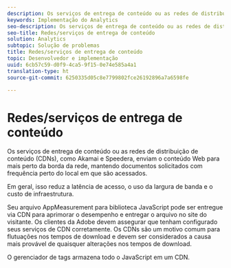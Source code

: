 ```yaml
---
description: Os serviços de entrega de conteúdo ou as redes de distribuição de conteúdo (CDNs), como Akamai e Speedera, enviam o conteúdo Web para mais perto da borda da rede, mantendo documentos solicitados com frequência perto do local em que são acessados.
keywords: Implementação do Analytics
seo-description: Os serviços de entrega de conteúdo ou as redes de distribuição de conteúdo (CDNs), como Akamai e Speedera, enviam o conteúdo Web para mais perto da borda da rede, mantendo documentos solicitados com frequência perto do local em que são acessados.
seo-title: Redes/serviços de entrega de conteúdo
solution: Analytics
subtopic: Solução de problemas
title: Redes/serviços de entrega de conteúdo
topic: Desenvolvedor e implementação
uuid: 6cb57c59-d0f9-4ca5-9f15-0e74e585a4a1
translation-type: ht
source-git-commit: 6250335d05c8e7799802fce26192896a7a6598fe

---
```



# Redes/serviços de entrega de conteúdo

Os serviços de entrega de conteúdo ou as redes de distribuição de conteúdo (CDNs), como Akamai e Speedera, enviam o conteúdo Web para mais perto da borda da rede, mantendo documentos solicitados com frequência perto do local em que são acessados.

Em geral, isso reduz a latência de acesso, o uso da largura de banda e o custo de infraestrutura.

Seu arquivo AppMeasurement para biblioteca JavaScript pode ser entregue via CDN para aprimorar o desempenho e entregar o arquivo no site do visitante. Os clientes da Adobe devem assegurar que tenham configurado seus serviços de CDN corretamente. Os CDNs são um motivo comum para flutuações nos tempos de download e devem ser considerados a causa mais provável de quaisquer alterações nos tempos de download.

O gerenciador de tags armazena todo o JavaScript em um CDN.
